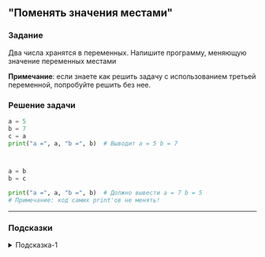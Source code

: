 ## "Поменять значения местами"

### Задание

Два числа хранятся в переменных. Напишите программу, меняющую значение переменных местами

**Примечание**: если знаете как решить задачу с использованием третьей переменной, попробуйте решить без нее.

### Решение задачи

```python
a = 5
b = 7
c = a
print("a =", a, "b =", b)  # Выводит a = 5 b = 7



a = b
b = c

print("a =", a, "b =", b)  # Должно вывести a = 7 b = 5
# Примечание: код самих print'ов не менять!
```

---

### Подсказки

<details>
<summary>Подсказка-1</summary>
Сначала решите задачу, используя дополнительную переменную. 
Затем попробуйте решить задачу, без использование третьей переменной.
</details>
